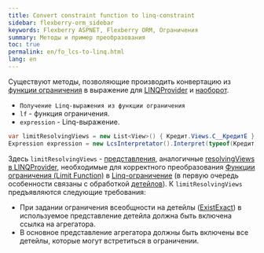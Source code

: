 ```yaml
---
title: Convert constraint function to linq-constraint
sidebar: flexberry-orm_sidebar
keywords: Flexberry ASPNET, Flexberry ORM, Ограничения
summary: Методы и пример преобразования
toc: true
permalink: en/fo_lcs-to-linq.html
lang: en
---
```


Существуют методы, позволяющие производить конвертацию из [функции ограничения](fo_limit-function.html) в выражение для [LINQProvider](fo_linq-provider.html) и [наоборот](fo_limitation.html).

* `Получение Linq-выражения из функции ограничения`
* `lf` - функция ограничения.
* `expression` - Linq-выражение.

```csharp
var limitResolvingViews = new List<View>() { Кредит.Views.C__КредитE }; 
Expression expression = new LcsInterpretator().Interpret(typeof(Кредит), lf, "x", limitResolvingViews);
```

Здесь `limitResolvingViews` - [представления](fd_view-definition.html), аналогичные [resolvingViews в LINQProvider](fo_linq-provider.html), необходимые для корректного преобразования [Функции ограничения (Limit Function)](fo_limit-function.html) в [Linq-ограничение](fo_linq-provider.html) (в первую очередь особенности связаны с обработкой [детейлов](fo_detail-associations-properties.html)). К `limitResolvingViews` предъявляются следующие требования:

* При задании ограничения всеобщности на детейлы ([ExistExact](fo_exist-details.html)) в используемое представление детейла должна быть включена ссылка на агрегатора.
* В основное представление агрегатора должны быть включены все детейлы, которые могут встретиться в ограничении.
